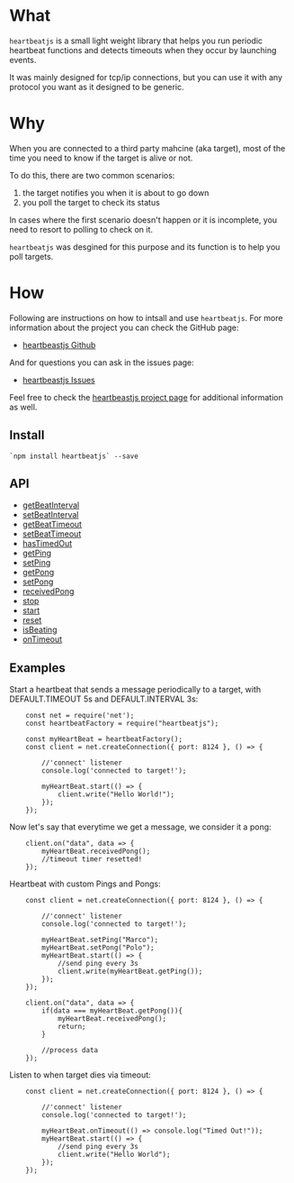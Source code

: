 #   What 
    
`heartbeatjs` is a small light weight library that helps you run periodic 
heartbeat functions and detects timeouts when they occur by launching events.

It was mainly designed for tcp/ip connections, but you can use it with any 
protocol you want as it designed to be generic.

#   Why

When you are connected to a third party mahcine (aka target), most of the time 
you need to know if the target is alive or not. 

To do this, there are two common scenarios:

 1. the target notifies you when it is about to go down
 2. you poll the target to check its status

In cases where the first scenario doesn't happen or it is incomplete, you need 
to resort to polling to check on it.

`heartbeatjs` was desgined for this purpose and its function is to help you poll
targets.

#   How

Following are instructions on how to intsall and use `heartbeatjs`. For more 
information about the project you can check the GitHub page:

 - [heartbeastjs Github](https://github.com/Fl4m3Ph03n1x/heartbeastjs)

And for questions you can ask in the issues page:

 - [heartbeastjs Issues](https://github.com/Fl4m3Ph03n1x/heartbeastjs/issues)

Feel free to check the [heartbeastjs project page](https://fl4m3ph03n1x.github.io/heartbeastjs/index.html) 
for additional information as well.

## Install

    `npm install heartbeatjs` --save

## API

 - <a href="https://fl4m3ph03n1x.github.io/heartbeastjs/module-heartBeat.html#~getBeatInterval__anchor">getBeatInterval</a>
 - <a href="https://fl4m3ph03n1x.github.io/heartbeastjs/module-heartBeat.html#~setBeatInterval__anchor">setBeatInterval</a>
 - <a href="https://fl4m3ph03n1x.github.io/heartbeastjs/module-heartBeat.html#~getBeatTimeout__anchor">getBeatTimeout</a>
 - <a href="https://fl4m3ph03n1x.github.io/heartbeastjs/module-heartBeat.html#~setBeatTimeout__anchor">setBeatTimeout</a>
 - <a href="https://fl4m3ph03n1x.github.io/heartbeastjs/module-heartBeat.html#~hasTimedOut__anchor">hasTimedOut</a>
 - <a href="https://fl4m3ph03n1x.github.io/heartbeastjs/module-heartBeat.html#~getPing__anchor">getPing</a>
 - <a href="https://fl4m3ph03n1x.github.io/heartbeastjs/module-heartBeat.html#~setPing__anchor">setPing</a>
 - <a href="https://fl4m3ph03n1x.github.io/heartbeastjs/module-heartBeat.html#~getPong__anchor">getPong</a>
 - <a href="https://fl4m3ph03n1x.github.io/heartbeastjs/module-heartBeat.html#~setPong__anchor">setPong</a>
 - <a href="https://fl4m3ph03n1x.github.io/heartbeastjs/module-heartBeat.html#~receivedPong__anchor">receivedPong</a>
 - <a href="https://fl4m3ph03n1x.github.io/heartbeastjs/module-heartBeat.html#~stop__anchor">stop</a>
 - <a href="https://fl4m3ph03n1x.github.io/heartbeastjs/module-heartBeat.html#~start__anchor">start</a>
 - <a href="https://fl4m3ph03n1x.github.io/heartbeastjs/module-heartBeat.html#~reset__anchor">reset</a>
 - <a href="https://fl4m3ph03n1x.github.io/heartbeastjs/module-heartBeat.html#~isBeating__anchor">isBeating</a>
 - <a href="https://fl4m3ph03n1x.github.io/heartbeastjs/module-heartBeat.html#~onTimeout__anchor">onTimeout</a>
        
##  Examples

Start a heartbeat that sends a message periodically to a target, with 
DEFAULT.TIMEOUT 5s and DEFAULT.INTERVAL 3s:
        
        const net = require('net');
        const heartbeatFactory = require("heartbeatjs");
        
        const myHeartBeat = heartbeatFactory();
        const client = net.createConnection({ port: 8124 }, () => {
        
            //'connect' listener
            console.log('connected to target!');
            
            myHeartBeat.start(() => {
                client.write("Hello World!");    
            });
        });


Now let's say that everytime we get a message, we consider it a pong:

        client.on("data", data => {
            myHeartBeat.receivedPong();
            //timeout timer resetted!
        });
        
Heartbeat with custom Pings and Pongs:

        const client = net.createConnection({ port: 8124 }, () => {
        
            //'connect' listener
            console.log('connected to target!');
            
            myHeartBeat.setPing("Marco");
            myHeartBeat.setPong("Polo");
            myHeartBeat.start(() => {
                //send ping every 3s
                client.write(myHeartBeat.getPing());    
            });
        });
    
        client.on("data", data => {
            if(data === myHeartBeat.getPong()){
                myHeartBeat.receivedPong();
                return;
            }
            
            //process data                
        });
        
Listen to when target dies via timeout:

        const client = net.createConnection({ port: 8124 }, () => {
        
            //'connect' listener
            console.log('connected to target!');
            
            myHeartBeat.onTimeout(() => console.log("Timed Out!"));
            myHeartBeat.start(() => {
                //send ping every 3s
                client.write("Hello World");    
            });
        });
        